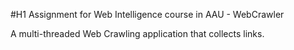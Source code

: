 #H1 Assignment for Web Intelligence course in AAU - WebCrawler

A multi-threaded Web Crawling application that collects links.
